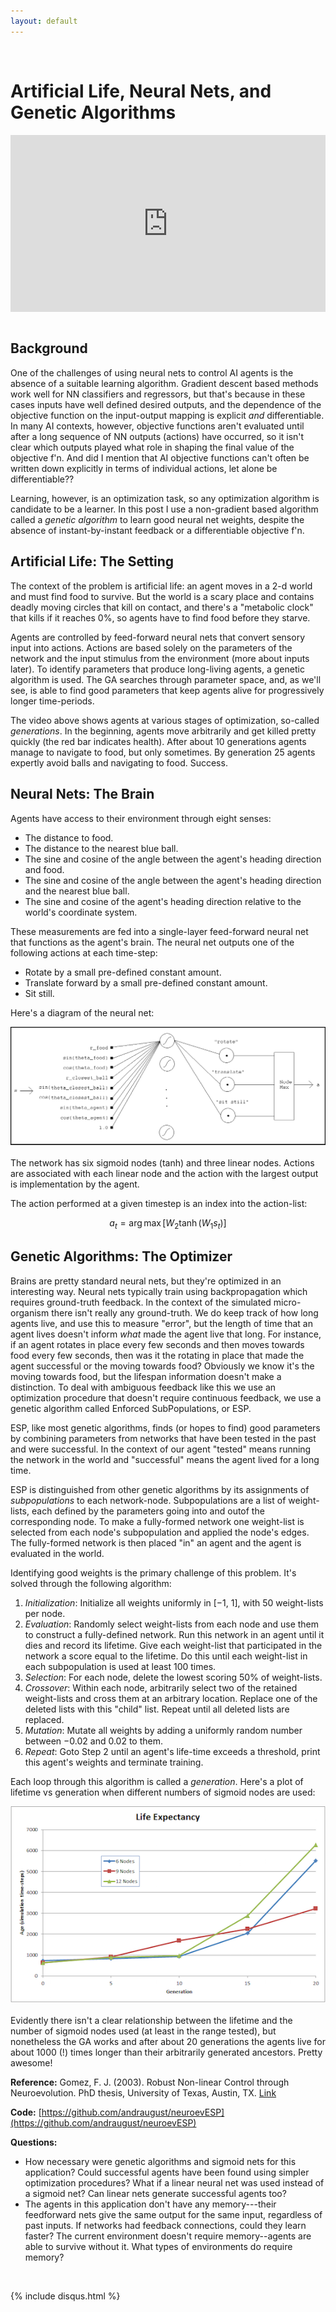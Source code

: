 ```yaml
---
layout: default
---
```


<style>
.video-responsive{
    overflow:hidden;
    padding-bottom:56.25%;
    position:relative;
    height:0;
}
.video-responsive iframe{
    left:0;
    top:0;
    height:100%;
    width:100%;
    position:absolute;
}
</style>
<br />

# Artificial Life, Neural Nets, and Genetic Algorithms

<div class="video-responsive"><iframe width="840" height="472" src="https://www.youtube.com/embed/UW8y_R7PE_c?rel=0" frameborder="0" allowfullscreen></iframe></div>
<br />


## Background

One of the challenges of using neural nets to control AI agents is the absence of a suitable learning algorithm. Gradient descent based methods work well for NN classifiers and regressors, but that's because in these cases inputs have well defined desired outputs, and the dependence of the objective function on the input-output mapping is explicit _and_ differentiable.  In many AI contexts, however, objective functions aren't evaluated until after a long sequence of NN outputs (actions) have occurred, so it isn't clear which outputs played what role in shaping the final value of the objective f'n.  And did I mention that AI objective functions can't often be written down explicitly in terms of individual actions, let alone be differentiable??

Learning, however, is an optimization task, so any optimization algorithm is candidate to be a learner.  In this post I use a non-gradient based algorithm called a _genetic algorithm_ to learn good neural net weights, despite the absence of instant-by-instant feedback or a differentiable objective f'n.

## Artificial Life: The Setting

The context of the problem is artificial life: an agent moves in a 2-d world and must find food to survive.  But the world is a scary place and contains deadly moving circles that kill on contact, and there's a "metabolic clock" that kills if it reaches 0%, so agents have to find food before they starve.

Agents are controlled by feed-forward neural nets that convert sensory input into actions.  Actions are based solely on the parameters of the network and the input stimulus from the environment (more about inputs later).  To identify parameters that produce long-living agents, a genetic algorithm is used.  The GA searches through parameter space, and, as we'll see, is able to find good parameters that keep agents alive for progressively longer time-periods.

The video above shows agents at various stages of optimization, so-called _generations_.  In the beginning, agents move arbitrarily and get killed pretty quickly (the red bar indicates health).  After about 10 generations agents manage to navigate to food, but only sometimes.  By generation 25 agents expertly avoid balls and navigating to food.  Success.

## Neural Nets: The Brain

Agents have access to their environment through eight senses:

* The distance to food.
* The distance to the nearest blue ball.
* The sine and cosine of the angle between the agent's heading direction and food.
* The sine and cosine of the angle between the agent's heading direction and the nearest blue ball.
* The sine and cosine of the agent's heading direction relative to the world's coordinate system.

These measurements are fed into a single-layer feed-forward neural net that functions as the agent's brain.  The neural net outputs one of the following actions at each time-step:

* Rotate by a small pre-defined constant amount.
* Translate forward by a small pre-defined constant amount.
* Sit still.

Here's a diagram of the neural net:

<center><img src="neuroev/network.png"></center>
<br />
The network has six sigmoid nodes (tanh) and three linear nodes.  Actions are associated with each linear node and the action with the largest output is implementation by the agent.

The action performed at a given timestep is an index into the action-list:

$$a_t = \arg\max{[W_2\tanh{(W_1s_t)]}}$$

## Genetic Algorithms: The Optimizer
Brains are pretty standard neural nets, but they're optimized in an interesting way. Neural nets typically train using backpropagation which requires ground-truth feedback.  In the context of the simulated micro-organism there isn't really any ground-truth.  We do keep track of how long agents live, and use this to measure "error", but the length of time that an agent lives doesn't inform _what_ made the agent live that long.  For instance, if an agent rotates in place every few seconds and then moves towards food every few seconds, then was it the rotating in place that made the agent successful or the moving towards food?  Obviously we know it's the moving towards food, but the lifespan information doesn't make a distinction.  To deal with ambiguous feedback like this we use an optimization procedure that doesn't require continuous feedback, we use a genetic algorithm called Enforced SubPopulations, or ESP.

ESP, like most genetic algorithms, finds (or hopes to find) good parameters by combining parameters from networks that have been tested in the past and were successful.  In the context of our agent "tested" means running the network in the world and "successful" means the agent lived for a long time.

ESP is distinguished from other genetic algorithms by its assignments of _subpopulations_ to each network-node.  Subpopulations are a list of weight-lists,  each defined by the parameters going into and outof the corresponding node.  To make a fully-formed network one weight-list is selected from each node's subpopulation and applied the node's edges.  The fully-formed network is then placed "in" an agent and the agent is evaluated in the world.

Identifying good weights is the primary challenge of this problem.  It's solved through the following algorithm:
1. _Initialization_: Initialize all weights uniformly in [−1, 1], with 50 weight-lists per node.
2. _Evaluation_: Randomly select weight-lists from each node and use them to construct a fully-defined network. Run this network in an agent until it dies and record its lifetime.  Give each weight-list that participated in the network a score equal
to the lifetime. Do this until each weight-list in each subpopulation is used at least 100 times.
3. _Selection_: For each node, delete the lowest scoring 50% of weight-lists.
4. _Crossover_: Within each node, arbitrarily select two of the retained weight-lists and cross them at an arbitrary location.  Replace one of the deleted lists with this "child" list. Repeat until all deleted lists are replaced.
5. _Mutation_: Mutate all weights by adding a uniformly random number between −0.02 and 0.02 to them.
6. _Repeat_: Goto Step 2 until an agent's life-time exceeds a threshold, print this agent's weights and terminate training.

Each loop through this algorithm is called a _generation_.  Here's a plot of lifetime vs generation when different numbers of sigmoid nodes are used:

<center><img src="neuroev/lifetime_plot.png"></center>
<br />
Evidently there isn't a clear relationship between the lifetime and the number of sigmoid nodes used (at least in the range tested), but nonetheless the GA works and after about 20 generations the agents live for about 1000 (!) times longer than their arbitrarily generated ancestors.  Pretty awesome!

__Reference:__ Gomez, F. J. (2003). Robust Non-linear Control through Neuroevolution. PhD thesis, University of Texas, Austin, TX. [Link](http://www.cs.utexas.edu/users/nn/downloads/papers/gomez.phdtr03.pdf)

__Code:__ [https://github.com/andraugust/neuroevESP](https://github.com/andraugust/neuroevESP)

__Questions:__
* How necessary were genetic algorithms and sigmoid nets for this application?  Could successful agents have been found using simpler optimization procedures?  What if a linear neural net was used instead of a sigmoid net?  Can linear nets generate successful agents too?
* The agents in this application don't have any memory---their feedforward nets give the same output for the same input, regardless of past inputs.  If networks had feedback connections, could they learn faster?  The current environment doesn't require memory--agents are able to survive without it.  What types of environments do require memory?
<br />

{% include disqus.html %}
